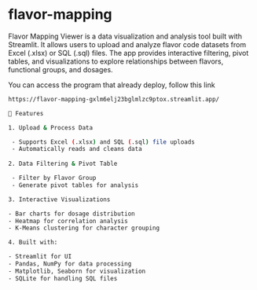 # flavor-mapping

Flavor Mapping Viewer is a data visualization and analysis tool built with Streamlit. It allows users to upload and analyze flavor code datasets from Excel (.xlsx) or SQL (.sql) files. The app provides interactive filtering, pivot tables, and visualizations to explore relationships between flavors, functional groups, and dosages.

You can access the program that already deploy, follow this link

```bash
https://flavor-mapping-gxlm6elj23bglmlzc9ptox.streamlit.app/

🚀 Features

1. Upload & Process Data

 - Supports Excel (.xlsx) and SQL (.sql) file uploads
 - Automatically reads and cleans data
   
2. Data Filtering & Pivot Table

 - Filter by Flavor Group
 - Generate pivot tables for analysis

3. Interactive Visualizations

- Bar charts for dosage distribution
- Heatmap for correlation analysis
- K-Means clustering for character grouping

4. Built with:

- Streamlit for UI
- Pandas, NumPy for data processing
- Matplotlib, Seaborn for visualization
- SQLite for handling SQL files






